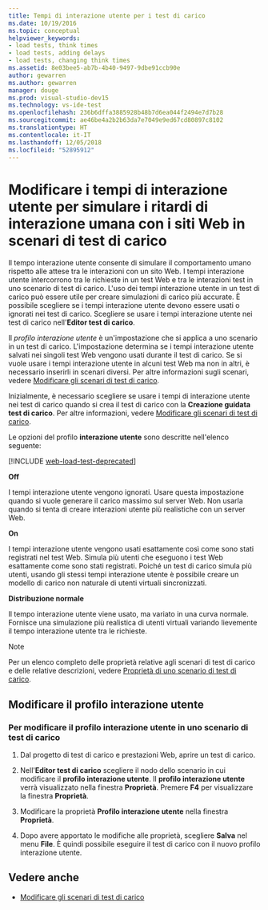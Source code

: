 ```yaml
---
title: Tempi di interazione utente per i test di carico
ms.date: 10/19/2016
ms.topic: conceptual
helpviewer_keywords:
- load tests, think times
- load tests, adding delays
- load tests, changing think times
ms.assetid: 8e03bee5-ab7b-4b40-9497-9dbe91ccb90e
author: gewarren
ms.author: gewarren
manager: douge
ms.prod: visual-studio-dev15
ms.technology: vs-ide-test
ms.openlocfilehash: 236b6dffa3885928b48b7d6ea044f2494e7d7b28
ms.sourcegitcommit: ae46be4a2b2b63da7e7049e9ed67cd80897c8102
ms.translationtype: HT
ms.contentlocale: it-IT
ms.lasthandoff: 12/05/2018
ms.locfileid: "52895912"
---
```

# <a name="edit-think-times-to-simulate-website-human-interaction-delays-in-load-tests-scenarios"></a>Modificare i tempi di interazione utente per simulare i ritardi di interazione umana con i siti Web in scenari di test di carico

Il tempo interazione utente consente di simulare il comportamento umano rispetto alle attese tra le interazioni con un sito Web. I tempi interazione utente intercorrono tra le richieste in un test Web e tra le interazioni test in uno scenario di test di carico. L'uso dei tempi interazione utente in un test di carico può essere utile per creare simulazioni di carico più accurate. È possibile scegliere se i tempi interazione utente devono essere usati o ignorati nei test di carico. Scegliere se usare i tempi interazione utente nei test di carico nell'**Editor test di carico**.

Il *profilo interazione utente* è un'impostazione che si applica a uno scenario in un test di carico. L'impostazione determina se i tempi interazione utente salvati nei singoli test Web vengono usati durante il test di carico. Se si vuole usare i tempi interazione utente in alcuni test Web ma non in altri, è necessario inserirli in scenari diversi. Per altre informazioni sugli scenari, vedere [Modificare gli scenari di test di carico](../test/edit-load-test-scenarios.md).

Inizialmente, è necessario scegliere se usare i tempi di interazione utente nei test di carico quando si crea il test di carico con la **Creazione guidata test di carico**. Per altre informazioni, vedere [Modificare gli scenari di test di carico](../test/edit-load-test-scenarios.md).

Le opzioni del profilo **interazione utente** sono descritte nell'elenco seguente:

[!INCLUDE [web-load-test-deprecated](includes/web-load-test-deprecated.md)]

**Off**

I tempi interazione utente vengono ignorati. Usare questa impostazione quando si vuole generare il carico massimo sul server Web. Non usarla quando si tenta di creare interazioni utente più realistiche con un server Web.

**On**

I tempi interazione utente vengono usati esattamente così come sono stati registrati nel test Web. Simula più utenti che eseguono i test Web esattamente come sono stati registrati. Poiché un test di carico simula più utenti, usando gli stessi tempi interazione utente è possibile creare un modello di carico non naturale di utenti virtuali sincronizzati.

**Distribuzione normale**

Il tempo interazione utente viene usato, ma variato in una curva normale. Fornisce una simulazione più realistica di utenti virtuali variando lievemente il tempo interazione utente tra le richieste.

> [!NOTE]
> Per un elenco completo delle proprietà relative agli scenari di test di carico e delle relative descrizioni, vedere [Proprietà di uno scenario di test di carico](../test/load-test-scenario-properties.md).

## <a name="change-the-think-profile"></a>Modificare il profilo interazione utente

### <a name="to-change-a-think-profile-in-a-load-test-scenario"></a>Per modificare il profilo interazione utente in uno scenario di test di carico

1.  Dal progetto di test di carico e prestazioni Web, aprire un test di carico.

2.  Nell'**Editor test di carico** scegliere il nodo dello scenario in cui modificare il **profilo interazione utente**. Il **profilo interazione utente** verrà visualizzato nella finestra **Proprietà**. Premere **F4** per visualizzare la finestra **Proprietà**.

3.  Modificare la proprietà **Profilo interazione utente** nella finestra **Proprietà**.

4.  Dopo avere apportato le modifiche alle proprietà, scegliere **Salva** nel menu **File**. È quindi possibile eseguire il test di carico con il nuovo profilo interazione utente.

## <a name="see-also"></a>Vedere anche

- [Modificare gli scenari di test di carico](../test/edit-load-test-scenarios.md)